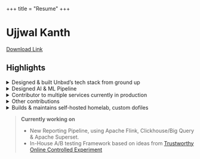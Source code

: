 +++
title = "Resume"
+++
# Ujjwal Kanth

[Download Link](https://www.icloud.com/iclouddrive/07anP1oFpwkGow6eJpVKaSSEA#ujjwal)

## Highlights

<details>
<summary>Designed & built Unbxd’s tech stack from ground up</summary>

- Query (Search/Recommendations) Pipeline, serving 160+ million requests daily.
- Analytics Pipeline, handling 170+ million requests daily.
- Ingestion Pipeline, handling 1TB data daily.
- Inter-Region, inter-datacenter communication for pipelines.

</details>
<details>
<summary>Designed AI & ML Pipeline</summary>

- Datalake built on top of S3 & Parquet.
- Custom Orchestrator on top of Kubeflow + Kubernetes.

</details>
<details>
<summary>Contributor to multiple services currently in production</summary>

- Custom Edge Servers handling index-co-location, inter-region routing.
- Query analysis engine using custom grammar protocol.
- Low latency service for incoming request classification.
- Standarized libraries used at Unbxd (eg: [https://github.com/unbxd/go-base](https://github.com/unbxd/go-base)).
- Project Starter codebases for Java & Go.
- Inter region event communication using [NATS.io](https://nats.io/)

</details>

<details>
<summary>Other contributions</summary>

- Gitops based CI/CD pipeline for service deployment using [Flux CD](https://fluxcd.io/)
- Adoption of Protobuf as communication standard across the stack (In Progress).
- Serves as chief arbitrator on Architecture Review Board at Unbxd

</details>

<details>
<summary>Builds & maintains self-hosted homelab, custom dofiles</summary>

- Homelab using ansible [https://github.com/uknth/homelab](https://github.com/uknth/homelab)
- Dotfiles [https://github.com/uknth/dotfiles](https://github.com/uknth/dotfiles)

</details>

> **Currently working on**
> - New Reporting Pipeline, using Apache Flink, Clickhouse/Big Query & Apache Superset.
> - In-House A/B testing Framework based on ideas from [Trustworthy Online Controlled Experiment](https://www.cambridge.org/core/books/trustworthy-online-controlled-experiments/D97B26382EB0EB2DC2019A7A7B518F59)

&nbsp;&nbsp;

